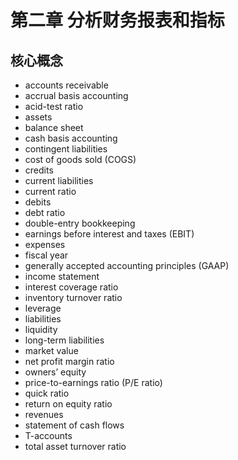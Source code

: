 # 第二章 分析财务报表和指标

## 核心概念

* accounts receivable
* accrual basis accounting
* acid-test ratio
* assets
* balance sheet
* cash basis accounting
* contingent liabilities
* cost of goods sold (COGS)
* credits
* current liabilities
* current ratio
* debits
* debt ratio
* double-entry bookkeeping
* earnings before interest and taxes (EBIT)
* expenses
* fiscal year
* generally accepted accounting principles (GAAP)
* income statement
* interest coverage ratio
* inventory turnover ratio
* leverage
* liabilities
* liquidity
* long-term liabilities
* market value
* net profit margin ratio
* owners’ equity
* price-to-earnings ratio (P/E ratio)
* quick ratio
* return on equity ratio
* revenues
* statement of cash flows
* T-accounts
* total asset turnover ratio

